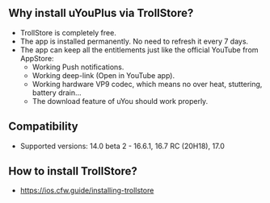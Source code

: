 ## Why install uYouPlus via TrollStore?
- TrollStore is completely free.
- The app is installed permanently. No need to refresh it every 7 days.
- The app can keep all the entitlements just like the official YouTube from AppStore: 
  - Working Push notifications.
  - Working deep-link (Open in YouTube app).
  - Working hardware VP9 codec, which means no over heat, stuttering, battery drain...
  - The download feature of uYou should work properly.

## Compatibility
- Supported versions: 14.0 beta 2 - 16.6.1, 16.7 RC (20H18), 17.0

## How to install TrollStore?
- https://ios.cfw.guide/installing-trollstore